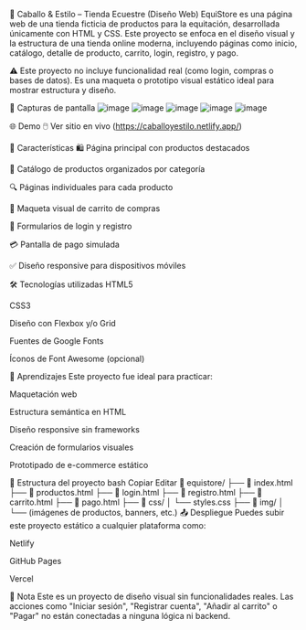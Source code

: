 🐎 Caballo & Estilo – Tienda Ecuestre (Diseño Web)
EquiStore es una página web de una tienda ficticia de productos para la equitación, desarrollada únicamente con HTML y CSS. Este proyecto se enfoca en el diseño visual y la estructura de una tienda online moderna, incluyendo páginas como inicio, catálogo, detalle de producto, carrito, login, registro, y pago.

⚠️ Este proyecto no incluye funcionalidad real (como login, compras o bases de datos). Es una maqueta o prototipo visual estático ideal para mostrar estructura y diseño.

📸 Capturas de pantalla
![image](https://github.com/user-attachments/assets/46c16c82-44ae-4e96-9fb3-cd1f6926f306)
![image](https://github.com/user-attachments/assets/6a1a63c7-efb8-4343-bee9-ef80886391fa)
![image](https://github.com/user-attachments/assets/f97e1a8d-4596-4ea2-834b-e2fa9d0821e8)
![image](https://github.com/user-attachments/assets/5103bdb4-4032-4464-b469-46377b128309)
![image](https://github.com/user-attachments/assets/7ea35319-e4ef-4412-8366-12efeb3ff5ca)






🌐 Demo
🖱️ Ver sitio en vivo
(https://caballoyestilo.netlify.app/)

🎨 Características
🛍️ Página principal con productos destacados

📂 Catálogo de productos organizados por categoría

🔍 Páginas individuales para cada producto

🛒 Maqueta visual de carrito de compras

🔐 Formularios de login y registro

💳 Pantalla de pago simulada

✅ Diseño responsive para dispositivos móviles

🛠 Tecnologías utilizadas
HTML5

CSS3

Diseño con Flexbox y/o Grid

Fuentes de Google Fonts

Íconos de Font Awesome (opcional)

🧠 Aprendizajes
Este proyecto fue ideal para practicar:

Maquetación web

Estructura semántica en HTML

Diseño responsive sin frameworks

Creación de formularios visuales

Prototipado de e-commerce estático

📂 Estructura del proyecto
bash
Copiar
Editar
📁 equistore/
├── 📄 index.html
├── 📄 productos.html
├── 📄 login.html
├── 📄 registro.html
├── 📄 carrito.html
├── 📄 pago.html
├── 📁 css/
│   └── styles.css
├── 📁 img/
│   └── (imágenes de productos, banners, etc.)
📤 Despliegue
Puedes subir este proyecto estático a cualquier plataforma como:

Netlify

GitHub Pages

Vercel

📝 Nota
Este es un proyecto de diseño visual sin funcionalidades reales. Las acciones como "Iniciar sesión", "Registrar cuenta", "Añadir al carrito" o "Pagar" no están conectadas a ninguna lógica ni backend.
